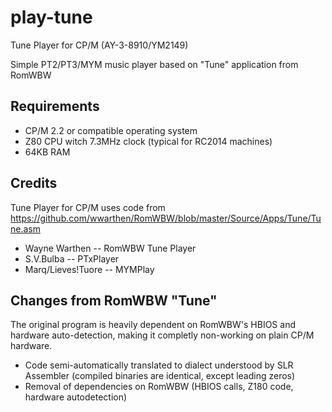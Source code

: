 # play-tune
Tune Player for CP/M (AY-3-8910/YM2149)

Simple PT2/PT3/MYM music player based on "Tune" application from RomWBW

## Requirements

* CP/M 2.2 or compatible operating system
* Z80 CPU witch 7.3MHz clock (typical for RC2014 machines)
* 64KB RAM

## Credits

Tune Player for CP/M uses code from 
https://github.com/wwarthen/RomWBW/blob/master/Source/Apps/Tune/Tune.asm

* Wayne Warthen -- RomWBW Tune Player 
* S.V.Bulba -- PTxPlayer 
* Marq/Lieves!Tuore -- MYMPlay 


## Changes from RomWBW "Tune"

The original program is heavily dependent on RomWBW's HBIOS and hardware auto-detection, making it completly non-working on plain CP/M hardware.

* Code semi-automatically translated to dialect understood by SLR Assembler
  (compiled binaries are identical, except leading zeros)
* Removal of dependencies on RomWBW (HBIOS calls, Z180 code, hardware autodetection)

